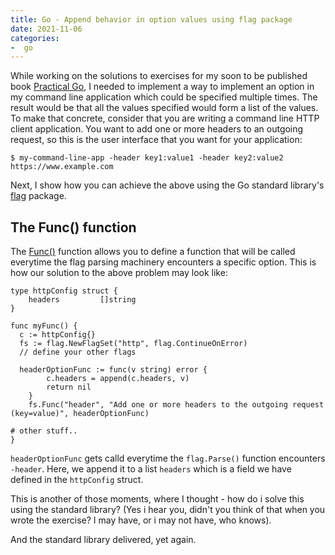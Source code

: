```yaml
---
title: Go - Append behavior in option values using flag package
date: 2021-11-06
categories:
-  go
---
```


While working on the solutions to exercises for my soon to be published book [Practical Go](https://practicalgobook.net/), 
I needed to implement a way to implement an option in my command line application which could be specified multiple times.
The result would be that all the values specified would form a list of the values. To make that concrete, consider that
you are writing a command line HTTP client application. You want to add one or more headers to an outgoing request, so this is 
the user interface that you want for your application:

```
$ my-command-line-app -header key1:value1 -header key2:value2 https://www.example.com
```

Next, I show how you can achieve the above using the Go standard library's [flag](https://pkg.go.dev/flag#Func) package.

## The Func() function

The [Func()](https://pkg.go.dev/flag#Func) function allows you to define a function that will be called everytime
the flag parsing machinery encounters a specific option. This is how our solution to the above problem
may look like:

```
type httpConfig struct {
	headers         []string
}

func myFunc() {
  c := httpConfig{}
  fs := flag.NewFlagSet("http", flag.ContinueOnError)	
  // define your other flags
	
  headerOptionFunc := func(v string) error {
		c.headers = append(c.headers, v)
		return nil
	}
	fs.Func("header", "Add one or more headers to the outgoing request (key=value)", headerOptionFunc)
  
# other stuff..
}
```

`headerOptionFunc` gets calld everytime the `flag.Parse()` function encounters `-header`. Here, we append it to a list `headers` which
is a field we have defined in the `httpConfig` struct.

This is another of those moments, where I thought - how do i solve this using the standard library? (Yes i hear you, didn't you think of that
when you wrote the exercise? I may have, or i may not have, who knows). 

And the standard library delivered, yet again.
